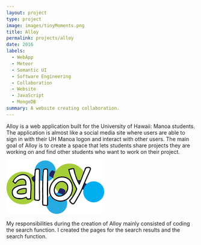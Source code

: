 ```yaml
---
layout: project
type: project
image: images/tinyMoments.png
title: Alloy
permalink: projects/alloy
date: 2016
labels:
  - WebApp
  - Meteor
  - Semantic UI
  - Software Engineering
  - Collaboration
  - Website
  - JavaScript
  - MongoDB
summary: A website creating collaboration.
---
```


Alloy is a web application built for the University of Hawaii: Manoa students.  The application is almost like a social media site where users are able to sign in with their UH Manoa logon and interact with other users.  The main goal of Alloy is to create a space that lets students share projects they are working on and find other students who want to work on their project.

<img class="ui large image" src="../images/alloy-wordmark.png">

My responsibilities during the creation of Alloy mainly consisted of coding the search function.  I created the pages for the search results and the search function.
